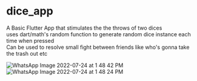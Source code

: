 # dice_app

A Basic Flutter App that stimulates the the throws of two dices
<br/>
uses dart/math's random function to generate random dice instance each time when pressed
<br/>
Can be used to resolve small fight between friends like who's gonna take the trash out etc
<br/>

![WhatsApp Image 2022-07-24 at 1 48 42 PM](https://user-images.githubusercontent.com/64357406/180638577-0a9ed535-d383-4ff4-802b-e7423cf5ec8c.jpeg)
![WhatsApp Image 2022-07-24 at 1 48 24 PM](https://user-images.githubusercontent.com/64357406/180638584-1f853998-5d30-4687-9446-d027277011c3.jpeg)
